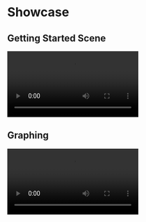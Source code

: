 # Showcase

## Getting Started Scene

![](./_media/videos/output.mp4 ':include :type=video controls width=100% autoplay loop')

## Graphing

![](./_media/videos/graphing.mp4 ':include :type=video controls width=100% autoplay loop')

